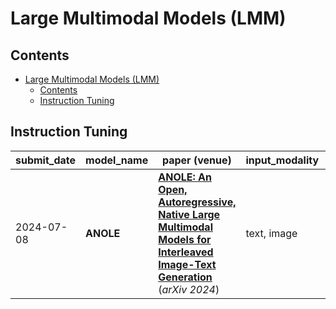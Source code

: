 # Large Multimodal Models (LMM)

## Contents
- [Large Multimodal Models (LMM)](#large-multimodal-models-lmm)
  - [Contents](#contents)
  - [Instruction Tuning](#instruction-tuning)

## Instruction Tuning

| submit_date | model_name | paper (venue) | input_modality | output_modality | project_url |
| --- | --- | --- | --- | --- | --- |
| 2024-07-08 | **ANOLE** | [**ANOLE: An Open, Autoregressive, Native Large Multimodal Models for Interleaved Image-Text Generation**](https://arxiv.org/abs/2407.06135) (*arXiv 2024*)| text, image | text, image | ![Star](https://img.shields.io/github/stars/GAIR-NLP/anole.svg?style=social&label=Star) |

